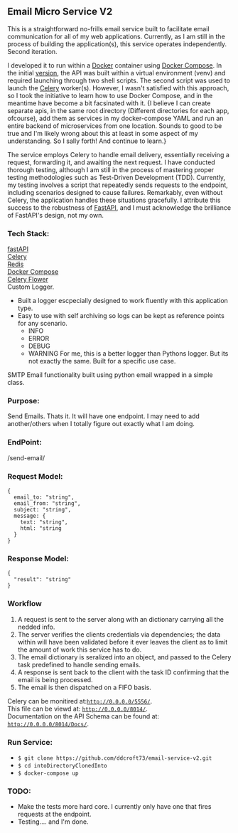 ## Email Micro Service V2

<p>
  This is a straightforward no-frills email service built to facilitate email communication for all of my web applications. Currently, as I am still in the process of building the application(s), this service operates independently. Second iteration.
</p>

<p>
  I developed it to run within a <a href="https://www.docker.com/">Docker</a> container using <a href="https://docs.docker.com/compose/">Docker Compose</a>. In the initial <a href="https://github.com/ddcroft73/email-service">version</a>, the API was built within a virtual environment (venv) and required launching through two shell scripts. The second script was used to launch the <a href="http://www.celeryproject.org/">Celery</a> worker(s). However, I wasn't satisfied with this approach, so I took the initiative to learn how to use Docker Compose, and in the meantime have become a bit facsinated with it. {I believe I can create
  separate apis, in the same root directory (Different directories for each app, ofcourse), add them as services in my docker-compose YAML and run an entire backend of microservices from one location. Sounds to good to be true and I'm likely wrong about this at least in some aspect of my understanding. So I sally forth! And continue to learn.}
</p>

<p>
  The service employs Celery to handle email delivery, essentially receiving a request, forwarding it, and awaiting the next request. I have conducted thorough testing, although I am still in the process of mastering proper testing methodologies such as Test-Driven Development (TDD). Currently, my testing involves a script that repeatedly sends requests to the endpoint, including scenarios designed to cause failures. Remarkably, even without Celery, the application handles these situations gracefully. I attribute this success to the robustness of <a href="https://fastapi.tiangolo.com/">FastAPI</a>, and I must acknowledge the brilliance of FastAPI's design, not my own.
</p>

### Tech Stack:
[fastAPI](https://fastapi.tiangolo.com)<br>
[Celery](https://docs.celeryq.dev/en/stable/getting-started/introduction.html)<br>
[Redis](https://redis.io) <br>
[Docker Compose](https://docs.docker.com/compose/) <br>
[Celery Flower](https://flower.readthedocs.io/en/latest/index.html)<br>
Custom Logger. 
  - Built a logger escpecially designed to work fluently with this application type.
  - Easy to use with self archiving so logs can be kept as reference points for any scenario.
    - INFO
    - ERROR
    - DEBUG
    - WARNING
    For me, this is a better logger than Pythons logger. But its not exactly the same. Built for a specific use case.

SMTP Email functionality built using python email wrapped in a simple class.


### Purpose:
Send Emails. Thats it. It will have one endpoint. I may need to add another/others when I totally figure out exactly what I am doing.  

### EndPoint:
/send-email/


### Request Model:

```
{
  email_to: "string",
  email_from: "string",
  subject: "string",
  message: {
    text: "string",
    html: "string
  }
}
```
### Response Model:

```
{
  "result": "string"
}
```
### Workflow

1. A request is sent to the server along with an dictionary carrying all the nedded info.
2. The server verifies the clients credentials via dependencies; the data within will have been validated before it ever leaves the client as to limit the amount of work this service has to do.
3. The email dictionary is seralized into an object, and passed to the Celery task predefined to handle sending emails.
4. A response is sent back to the client with the task ID confirming that the email is being processed.
5. The email is then dispatched on a FIFO basis.

Celery can be monitired at:[`http://0.0.0.0/5556/`](http://0.0.0.0/5556/). <br>
This file can be viewd at: [`http://0.0.0.0/8014/`](http://0.0.0.0/8014/). <br>
Documentation on the API Schema can be found at: [`http://0.0.0.0/8014/Docs/`](http://0.0.0.0/8014/Docs/). <br>

### Run Service: 

- `$ git clone https://github.com/ddcroft73/email-service-v2.git`
- `$ cd intoDirectoryClonedInto`
- `$ docker-compose up`

### TODO:
- Make the tests more hard core. I currently only have one that fires requests at the endpoint.
- Testing.... and I'm done.
